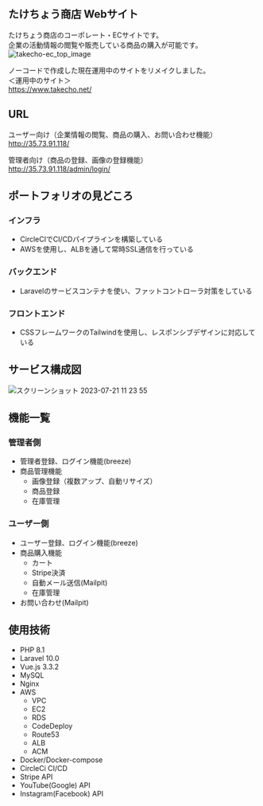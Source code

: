 ## たけちょう商店 Webサイト

たけちょう商店のコーポレート・ECサイトです。  
企業の活動情報の閲覧や販売している商品の購入が可能です。  
![takecho-ec_top_image](https://github.com/Arrrrrchi/takecho_ec_docker/assets/89783339/4830317f-2ff5-493c-88e2-f9def6eb9c46)

ノーコードで作成した現在運用中のサイトをリメイクしました。  
＜運用中のサイト＞  
https://www.takecho.net/  


## URL
ユーザー向け（企業情報の閲覧、商品の購入、お問い合わせ機能）  
http://35.73.91.118/  
  
管理者向け（商品の登録、画像の登録機能）  
http://35.73.91.118/admin/login/  
  
## ポートフォリオの見どころ

### インフラ
* CircleCIでCI/CDパイプラインを構築している
* AWSを使用し、ALBを通して常時SSL通信を行っている

### バックエンド
* Laravelのサービスコンテナを使い、ファットコントローラ対策をしている

### フロントエンド
* CSSフレームワークのTailwindを使用し、レスポンシブデザインに対応している

## サービス構成図
![スクリーンショット 2023-07-21 11 23 55](https://github.com/Arrrrrchi/takecho_ec_docker/assets/89783339/8d04e44f-91d4-4247-bc2f-3cae0159097b)

## 機能一覧

### 管理者側
* 管理者登録、ログイン機能(breeze)
* 商品管理機能
    * 画像登録（複数アップ、自動リサイズ）
    * 商品登録
    * 在庫管理

### ユーザー側
* ユーザー登録、ログイン機能(breeze)
* 商品購入機能
    * カート
    * Stripe決済
    * 自動メール送信(Mailpit)
    * 在庫管理
* お問い合わせ(Mailpit)


## 使用技術
* PHP 8.1
* Laravel 10.0
* Vue.js 3.3.2
* MySQL
* Nginx
* AWS
    * VPC
    * EC2
    * RDS
    * CodeDeploy
    * Route53
    * ALB
    * ACM
* Docker/Docker-compose
* CircleCi CI/CD
* Stripe API
* YouTube(Google) API
* Instagram(Facebook) API